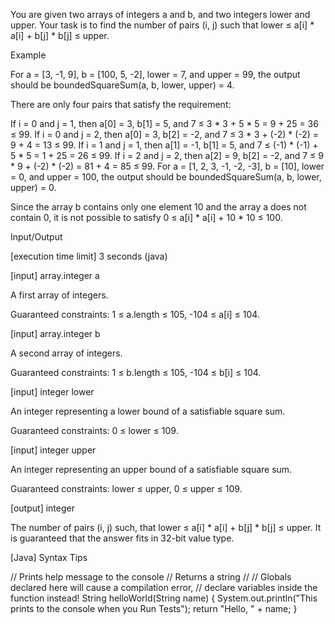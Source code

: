 You are given two arrays of integers a and b, and two integers lower and upper. Your task is to find the number of pairs (i, j) such that lower ≤ a[i] * a[i] + b[j] * b[j] ≤ upper.

Example

For a = [3, -1, 9], b = [100, 5, -2], lower = 7, and upper = 99, the output should be boundedSquareSum(a, b, lower, upper) = 4.

There are only four pairs that satisfy the requirement:

If i = 0 and j = 1, then a[0] = 3, b[1] = 5, and 7 ≤ 3 * 3 + 5 * 5 = 9 + 25 = 36 ≤ 99.
If i = 0 and j = 2, then a[0] = 3, b[2] = -2, and 7 ≤ 3 * 3 + (-2) * (-2) = 9 + 4 = 13 ≤ 99.
If i = 1 and j = 1, then a[1] = -1, b[1] = 5, and 7 ≤ (-1) * (-1) + 5 * 5 = 1 + 25 = 26 ≤ 99.
If i = 2 and j = 2, then a[2] = 9, b[2] = -2, and 7 ≤ 9 * 9 + (-2) * (-2) = 81 + 4 = 85 ≤ 99.
For a = [1, 2, 3, -1, -2, -3], b = [10], lower = 0, and upper = 100, the output should be boundedSquareSum(a, b, lower, upper) = 0.

Since the array b contains only one element 10 and the array a does not contain 0, it is not possible to satisfy 0 ≤ a[i] * a[i] + 10 * 10 ≤ 100.

Input/Output

[execution time limit] 3 seconds (java)

[input] array.integer a

A first array of integers.

Guaranteed constraints:
1 ≤ a.length ≤ 105,
-104 ≤ a[i] ≤ 104.

[input] array.integer b

A second array of integers.

Guaranteed constraints:
1 ≤ b.length ≤ 105,
-104 ≤ b[i] ≤ 104.

[input] integer lower

An integer representing a lower bound of a satisfiable square sum.

Guaranteed constraints:
0 ≤ lower ≤ 109.

[input] integer upper

An integer representing an upper bound of a satisfiable square sum.

Guaranteed constraints:
lower ≤ upper,
0 ≤ upper ≤ 109.

[output] integer

The number of pairs (i, j) such, that lower ≤ a[i] * a[i] + b[j] * b[j] ≤ upper. It is guaranteed that the answer fits in 32-bit value type.

[Java] Syntax Tips

// Prints help message to the console
// Returns a string
// 
// Globals declared here will cause a compilation error,
// declare variables inside the function instead!
String helloWorld(String name) {
    System.out.println("This prints to the console when you Run Tests");
    return "Hello, " + name;
}
